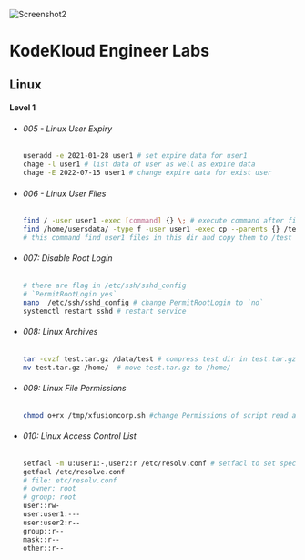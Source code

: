 ![Screenshot2](https://github.com/youssefshibl/KodeKloud_Engineer_Labs/assets/63800183/f76ab057-8248-476a-809f-72c976168f8f)


# KodeKloud Engineer Labs

## Linux

#### Level 1

-  ###### 005 - Linux User Expiry

    ```bash
    useradd -e 2021-01-28 user1 # set expire data for user1
    chage -l user1 # list data of user as well as expire data
    chage -E 2022-07-15 user1 # change expire data for exist user 
    ```

- ###### 006 - Linux User Files

  ``````bash
  find / -user user1 -exec [command] {} \; # execute command after find 
  find /home/usersdata/ -type f -user user1 -exec cp --parents {} /test \; 
  # this command find user1 files in this dir and copy them to /test 
  ``````

- ###### 007: Disable Root Login
  ``````bash
  # there are flag in /etc/ssh/sshd_config
  # `PermitRootLogin yes`
  nano  /etc/ssh/sshd_config # change PermitRootLogin to `no`
  systemctl restart sshd # restart service
  ``````
- ###### 008: Linux Archives
  ``````bash
  tar -cvzf test.tar.gz /data/test # compress test dir in test.tar.gz
  mv test.tar.gz /home/  # move test.tar.gz to /home/
  ``````
- ###### 009: Linux File Permissions
  ``````bash
  chmod o+rx /tmp/xfusioncorp.sh #change Permissions of script read and execute
  ``````
- ###### 010: Linux Access Control List
  ``````bash
  setfacl -m u:user1:-,user2:r /etc/resolv.conf # setfacl to set special permission to file
  getfacl /etc/resolve.conf
  # file: etc/resolv.conf
  # owner: root
  # group: root
  user::rw-
  user:user1:---
  user:user2:r--
  group::r--
  mask::r--
  other::r--
  ``````  
  


